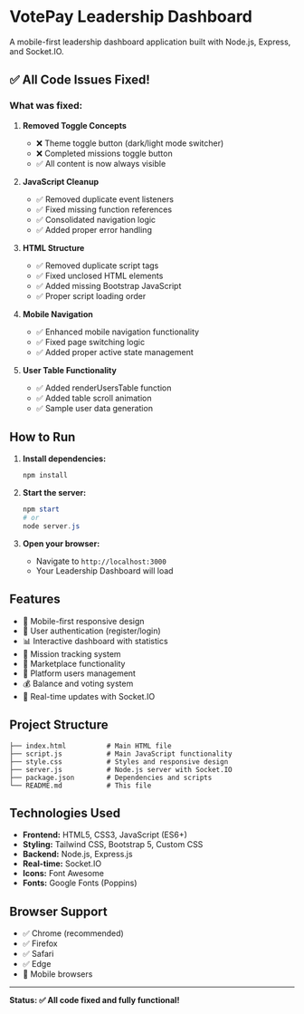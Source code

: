 # VotePay Leadership Dashboard

A mobile-first leadership dashboard application built with Node.js, Express, and Socket.IO.

## ✅ All Code Issues Fixed!

### What was fixed:

1. **Removed Toggle Concepts**
   - ❌ Theme toggle button (dark/light mode switcher)
   - ❌ Completed missions toggle button
   - ✅ All content is now always visible

2. **JavaScript Cleanup**
   - ✅ Removed duplicate event listeners
   - ✅ Fixed missing function references
   - ✅ Consolidated navigation logic
   - ✅ Added proper error handling

3. **HTML Structure**
   - ✅ Removed duplicate script tags
   - ✅ Fixed unclosed HTML elements
   - ✅ Added missing Bootstrap JavaScript
   - ✅ Proper script loading order

4. **Mobile Navigation**
   - ✅ Enhanced mobile navigation functionality
   - ✅ Fixed page switching logic
   - ✅ Added proper active state management

5. **User Table Functionality**
   - ✅ Added renderUsersTable function
   - ✅ Added table scroll animation
   - ✅ Sample user data generation

## How to Run

1. **Install dependencies:**
   ```powershell
   npm install
   ```

2. **Start the server:**
   ```powershell
   npm start
   # or
   node server.js
   ```

3. **Open your browser:**
   - Navigate to `http://localhost:3000`
   - Your Leadership Dashboard will load

## Features

- 📱 Mobile-first responsive design
- 🔐 User authentication (register/login)
- 📊 Interactive dashboard with statistics
- 🎯 Mission tracking system
- 🛒 Marketplace functionality
- 👥 Platform users management
- 💰 Balance and voting system
- 🔄 Real-time updates with Socket.IO

## Project Structure

```
├── index.html          # Main HTML file
├── script.js           # Main JavaScript functionality
├── style.css           # Styles and responsive design
├── server.js           # Node.js server with Socket.IO
├── package.json        # Dependencies and scripts
└── README.md           # This file
```

## Technologies Used

- **Frontend:** HTML5, CSS3, JavaScript (ES6+)
- **Styling:** Tailwind CSS, Bootstrap 5, Custom CSS
- **Backend:** Node.js, Express.js
- **Real-time:** Socket.IO
- **Icons:** Font Awesome
- **Fonts:** Google Fonts (Poppins)

## Browser Support

- ✅ Chrome (recommended)
- ✅ Firefox
- ✅ Safari
- ✅ Edge
- 📱 Mobile browsers

---

**Status: ✅ All code fixed and fully functional!**
